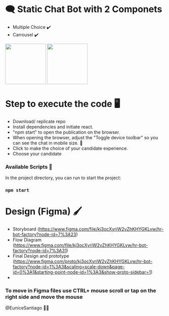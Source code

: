 #  :left_speech_bubble: Static Chat Bot with 2 Componets

- Multiple Choice :heavy_check_mark:
- Carrousel :heavy_check_mark:

<img src="https://user-images.githubusercontent.com/11834030/164452282-7c0a8437-eab6-4469-a432-f3f6e623982e.png" width="128"/>         <img src="https://user-images.githubusercontent.com/11834030/164452285-eef983b1-9e66-4de4-974d-32e2d76b2292.png" width="128"/>

# Step to execute the code :desktop_computer:

- Download/ replicate repo
- Install dependencies and initiate react.
- "npm start" to open the publication on the browser.
- When opening the browser, adjust the  "Toggle device toolbar" so you can see the chat in mobile size. :calling:
- Click to make the choice of your candidate experience.
- Choose your candidate

### Available Scripts :memo:
In the project directory, you can run to start the project:
### `npm start`


# Design (Figma) :paintbrush:

- Storyboard (https://www.figma.com/file/kj3ocXyriW2vZhKHYGKLvw/hr-bot-factory?node-id=7%3A23)
- Flow Diagram (https://www.figma.com/file/kj3ocXyriW2vZhKHYGKLvw/hr-bot-factory?node-id=7%3A31)
- Final Design and prototype (https://www.figma.com/proto/kj3ocXyriW2vZhKHYGKLvw/hr-bot-factory?node-id=1%3A3&scaling=scale-down&page-id=0%3A1&starting-point-node-id=1%3A3&show-proto-sidebar=1)
- 
### To move in Figma files use CTRL+ mouse scroll or tap on the right side and move the mouse


@EuniceSantiago :woman_technologist:
